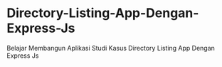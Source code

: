 # Directory-Listing-App-Dengan-Express-Js
Belajar Membangun Aplikasi Studi Kasus Directory Listing App Dengan Express Js
